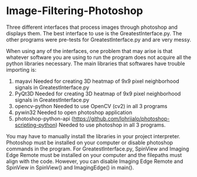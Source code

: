 # Image-Filtering-Photoshop
Three different interfaces that process images through photoshop and displays them. The best interface to use is the GreatestInterface.py. The other programs were pre-tests for GreatestInterface.py and are very messy.

When using any of the interfaces, one problem that may arise is that whatever software you are using to run the program does not acquire all the python libraries necessary. The main libraries that softwares have trouble importing is:
1. mayavi
Needed for creating 3D heatmap of 9x9 pixel neighborhood signals in GreatestInterface.py
2. PyQt3D
Needed for creating 3D heatmap of 9x9 pixel neighborhood signals in GreatestInterface.py
3. opencv-python
Needed to use OpenCV (cv2) in all 3 programs
5. pywin32
Needed to open photoshop application
7. photoshop-python-api (https://github.com/lohriialo/photoshop-scripting-python)
Needed to use photoshop in all 3 programs.

You may have to manually install the libraries in your project interpreter. 
Photoshop must be installed on your computer or disable photoshop commands in the program. For GreatestInterface.py, SpinView and Imaging Edge Remote must be installed on your computer and the filepaths must align with the code. However, you can disable Imaging Edge Remote and SpinView in SpinView() and ImagingEdge() in main().
